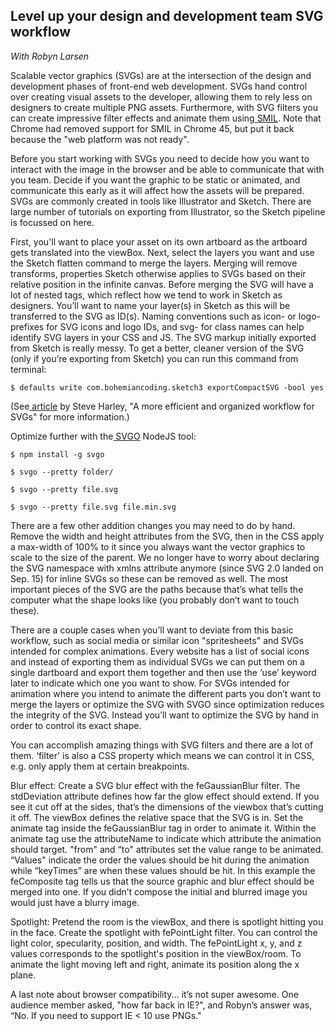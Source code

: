 **Level up your design and development team SVG workflow**
-----------------------------------------------------------
*With Robyn Larsen*

Scalable vector graphics (SVGs) are at the intersection of the design and development phases of front-end web development. SVGs hand control over creating visual assets to the developer, allowing them to rely less on designers to create multiple PNG assets. Furthermore, with SVG filters you can create impressive filter effects and animate them using[ SMIL](https://developer.mozilla.org/en-US/docs/Web/SVG/SVG_animation_with_SMIL). Note that Chrome had removed support for SMIL in Chrome 45, but put it back because the "web platform was not ready".

Before you start working with SVGs you need to decide how you want to interact with the image in the browser and be able to communicate that with you team. Decide if you want the graphic to be static or animated, and communicate this early as it will affect how the assets will be prepared. SVGs are commonly created in tools like Illustrator and Sketch. There are large number of tutorials on exporting from Illustrator, so the Sketch pipeline is focussed on here.

First, you'll want to place your asset on its own artboard as the artboard gets translated into the viewBox. Next, select the layers you want and use the Sketch flatten command to merge the layers. Merging will remove transforms, properties Sketch otherwise applies to SVGs based on their relative position in the infinite canvas. Before merging the SVG will have a lot of nested tags, which reflect how we tend to work in Sketch as designers. You’ll want to name your layer(s) in Sketch as this will be transferred to the SVG as ID(s). Naming conventions such as  icon- or logo- prefixes for SVG icons and logo IDs, and svg- for class names can help identify SVG layers in your CSS and JS. The SVG markup initially exported from Sketch is really messy. To get a better, cleaner version of the SVG (only if you’re exporting from Sketch) you can run this command from terminal:

    $ defaults write com.bohemiancoding.sketch3 exportCompactSVG -bool yes

(See[ article](https://robots.thoughtbot.com/organized-workflow-for-svg) by Steve Harley, "A more efficient and organized workflow for SVGs" for more information.)

Optimize further with the[ SVGO](https://github.com/svg/svgo) NodeJS tool:

    $ npm install -g svgo
    
    $ svgo --pretty folder/
    
    $ svgo --pretty file.svg
    
    $ svgo --pretty file.svg file.min.svg

There are a few other addition changes you may need to do by hand. Remove the width and height attributes from the SVG, then in the CSS apply a max-width of 100% to it since you always want the vector graphics to scale to the size of the parent. We no longer have to worry about declaring the SVG namespace with xmlns attribute anymore (since SVG 2.0 landed on Sep. 15) for inline SVGs so these can be removed as well. The most important pieces of the SVG are the paths because that’s what tells the computer what the shape looks like (you probably don’t want to touch these).

There are a couple cases when you’ll want to deviate from this basic workflow, such as social media or similar icon "spritesheets" and SVGs intended for complex animations. Every website has a list of social icons and instead of exporting them as individual SVGs we can put them on a single dartboard and export them together and then use the ‘use’ keyword later to indicate which one you want to show. For SVGs intended for animation where you intend to animate the different parts you don’t want to merge the layers or optimize the SVG with SVGO since optimization reduces the integrity of the SVG. Instead you’ll want to optimize the SVG by hand in order to control its exact shape.

You can accomplish amazing things with SVG filters and there are a lot of them. ‘filter' is also a CSS property which means we can control it in CSS, e.g. only apply them at certain breakpoints.

Blur effect: Create a SVG blur effect with the feGaussianBlur filter. The stdDeviation attribute defines how far the glow effect should extend. If you see it cut off at the sides, that’s the dimensions of the viewbox that’s cutting it off. The viewBox defines the relative space that the SVG is in. Set the animate tag inside the feGaussianBlur tag in order to animate it. Within the animate tag use the attributeName to indicate which attribute the animation should target. "from" and “to" attributes set the value range to be animated. “Values" indicate the order the values should be hit during the animation while “keyTimes” are when these values should be hit. In this example the feComposite tag tells us that the source graphic and blur effect should be merged into one. If you didn’t compose the initial and blurred image you would just have a blurry image.

Spotlight: Pretend the room is the viewBox, and there is spotlight hitting you in the face. Create the spotlight with fePointLight filter. You can control the light color, specularity, position, and width. The fePointLight x, y, and z values corresponds to the spotlight's position in the viewBox/room. To animate the light moving left and right, animate its position along the x plane.

A last note about browser compatibility... it’s not super awesome. One audience member asked, "how far back in IE?", and Robyn’s answer was, “No. If you need to support IE < 10 use PNGs."

